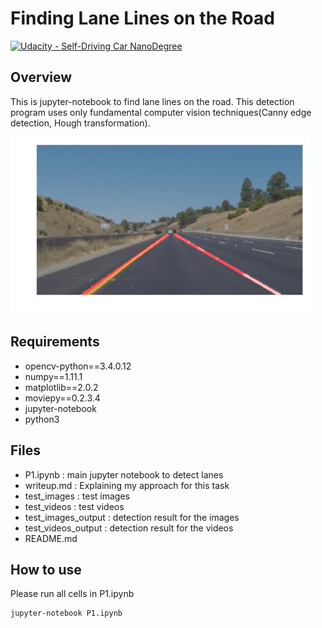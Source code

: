 # **Finding Lane Lines on the Road** 
[![Udacity - Self-Driving Car NanoDegree](https://s3.amazonaws.com/udacity-sdc/github/shield-carnd.svg)](http://www.udacity.com/drive)

Overview
---
This is jupyter-notebook to find lane lines on the road.
This detection program uses only fundamental computer vision techniques(Canny edge detection, Hough transformation).

<img src="img/overlay.png" width="480"  />

Requirements
---
- opencv-python==3.4.0.12
- numpy==1.11.1
- matplotlib==2.0.2
- moviepy==0.2.3.4
- jupyter-notebook
- python3

Files
---
- P1.ipynb : main jupyter notebook to detect lanes
- writeup.md : Explaining my approach for this task
- test_images : test images
- test_videos : test videos
- test_images_output : detection result for the images
- test_videos_output : detection result for the videos
- README.md


How to use
---
Please run all cells in P1.ipynb

```
jupyter-notebook P1.ipynb
```

